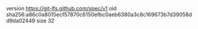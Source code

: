 version https://git-lfs.github.com/spec/v1
oid sha256:a86c0a8015ecf57870c6150efbc0aeb6380a3c8c169673b7d39058dd9da02449
size 32
